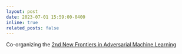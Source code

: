 ```yaml
---
layout: post
date: 2023-07-01 15:59:00-0400
inline: true
related_posts: false
---
```


Co-organizing the [2nd New Frontiers in Adversarial Machine Learning](https://advml-frontier.github.io/)